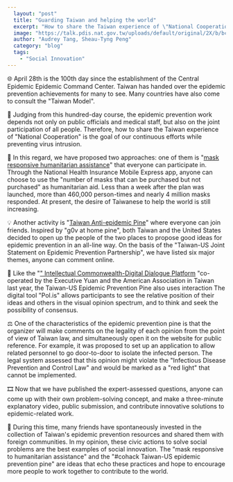 ```yaml
---
  layout: "post"
  title: "Guarding Taiwan and helping the world"
  excerpt: "How to share the Taiwan experience of \"National Cooperation\" is the goal of our continuous efforts while preventing virus intrusion."
  image: "https://talk.pdis.nat.gov.tw/uploads/default/original/2X/b/bc1fe22ebda6f2b3d3c2ab2b032e3349d6506fe7.png"
  author: "Audrey Tang, Sheau-Tyng Peng"
  category: "blog"
  tags: 
    - "Social Innovation"
---
```



🌐 April 28th is the 100th day since the establishment of the Central Epidemic Epidemic Command Center. Taiwan has handed over the epidemic prevention achievements for many to see. Many countries have also come to consult the "Taiwan Model". 

💯 Judging from this hundred-day course, the epidemic prevention work depends not only on public officials and medical staff, but also on the joint participation of all people. Therefore, how to share the Taiwan experience of "National Cooperation" is the goal of our continuous efforts while preventing virus intrusion. 

🛫 In this regard, we have proposed two approaches: one of them is "[mask responsive humanitarian assistance](https://taiwancanhelp.com.tw/mask-dedicate)" that everyone can participate in. Through the National Health Insurance Mobile Express app, anyone can choose to use the "number of masks that can be purchased but not purchased" as humanitarian aid. Less than a week after the plan was launched, more than 460,000 person-times and nearly 4 million masks responded. At present, the desire of Taiwanese to help the world is still increasing. 

💡 Another activity is "[Taiwan Anti-epidemic Pine](https://cohack.tw/)" where everyone can join friends. Inspired by "g0v at home pine", both Taiwan and the United States decided to open up the people of the two places to propose good ideas for epidemic prevention in an all-line way. On the basis of the "Taiwan-US Joint Statement on Epidemic Prevention Partnership", we have listed six major themes, anyone can comment online. 

💬 Like the "[" Intellectual Commonwealth-Digital Dialogue Platform](https://talkto.ait.org.tw) "co-operated by the Executive Yuan and the American Association in Taiwan last year, the Taiwan-US Epidemic Prevention Pine also uses interaction The digital tool "Pol.is" allows participants to see the relative position of their ideas and others in the visual opinion spectrum, and to think and seek the possibility of consensus. 

⚖️ One of the characteristics of the epidemic prevention pine is that the organizer will make comments on the legality of each opinion from the point of view of Taiwan law, and simultaneously open it on the website for public reference. For example, it was proposed to set up an application to allow related personnel to go door-to-door to isolate the infected person. The legal system assessed that this opinion might violate the "Infectious Disease Prevention and Control Law" and would be marked as a "red light" that cannot be implemented. 

🎞️ Now that we have published the expert-assessed questions, anyone can come up with their own problem-solving concept, and make a three-minute explanatory video, public submission, and contribute innovative solutions to epidemic-related work. 

🚸 During this time, many friends have spontaneously invested in the collection of Taiwan's epidemic prevention resources and shared them with foreign communities. In my opinion, these civic actions to solve social problems are the best examples of social innovation. The "mask responsive to humanitarian assistance" and the "#cohack Taiwan-US epidemic prevention pine" are ideas that echo these practices and hope to encourage more people to work together to contribute to the world. 
